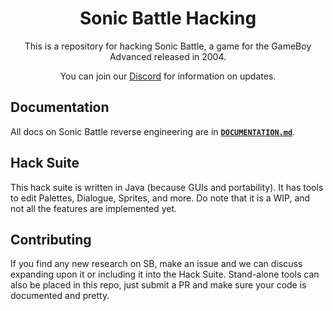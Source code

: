<h1 align="center">Sonic Battle Hacking</h1>
<p align="center">This is a repository for hacking Sonic Battle,
a game for the GameBoy Advanced released in 2004.</p>

<p align="center">You can join our
<a href="https://discord.gg/JPE3FBM">Discord</a> for information on
updates.</p>

## Documentation
All docs on Sonic Battle reverse engineering are in [**`DOCUMENTATION.md`**](DOCUMENTATION.md).

## Hack Suite
This hack suite is written in Java (because GUIs and portability).
It has tools to edit Palettes, Dialogue, Sprites, and more. Do note
that it is a WIP, and not all the features are implemented yet.

## Contributing
If you find any new research on SB, make an issue and we can discuss
expanding upon it or including it into the Hack Suite. Stand-alone
tools can also be placed in this repo, just submit a PR and make
sure your code is documented and pretty.
